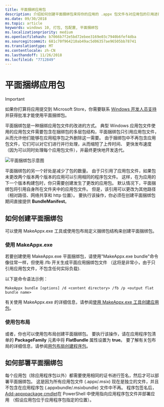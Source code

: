```yaml
---
title: 平面捆绑应用包
description: 介绍如何创建平面捆绑包来将你的应用的 .appx 包文件与对应用包的引用进行绑定。
ms.date: 09/30/2018
ms.topic: article
keywords: windows 10, 打包, 包配置, 平面捆绑包
ms.localizationpriority: medium
ms.openlocfilehash: b7066b7f2e5bd72ebee3169e03c7940b6fef4dba
ms.sourcegitcommit: 681c70f964210ab49ac5d06357ae96505bb78741
ms.translationtype: MT
ms.contentlocale: zh-CN
ms.lasthandoff: 11/26/2018
ms.locfileid: "7712849"
---
```

# <a name="flat-bundle-app-packages"></a>平面捆绑应用包 

> [!IMPORTANT]
> 如果你打算将应用提交到 Microsoft Store，你需要联系 [Windows 开发人员支持](https://developer.microsoft.com/windows/support)并获得批准才能使用平面捆绑包。

平面捆绑包是一种捆绑应用包文件的改进的方式。 典型 Windows 应用包文件使用的应用包文件需要包含在捆绑包的多层包结构，平面捆绑包只引用应用包文件，从而允许他们能够在应用程序包之外删除这一需要。 由于捆绑包中不再包含应用包文件，它们可以对它们进行并行处理，从而缩短了上传时间、 更快发布速度 （因为可以同时处理每个应用包文件），并最终更快地开发迭代。

![平面捆绑包示意图](images/bundle-combined.png)

平面捆绑包的另一个好处是减少了包的数量。 由于只引用了应用包文件，如果包未更改两个版本两个版本的应用可以引用相同的程序包文件。 这样，在为应用的下一个版本构建包时，你只需要创建发生了更改的应用包。
默认情况下，平面捆绑包将引用自身所在文件夹中的应用包文件。 但是，该引用可以更改为其他路径（相对路径、网络共享和 http 位置）。 要执行该操作，你必须在创建平面捆绑包期间直接提供 **BundleManifest**。 

## <a name="how-to-create-a-flat-bundle"></a>如何创建平面捆绑包

可以使用 MakeAppx.exe 工具或使用包布局定义捆绑包结构来创建平面捆绑包。

### <a name="using-makeappxexe"></a>使用 MakeAppx.exe
若要创建使用 MakeAppx.exe 平面捆绑包，请使用"MakeAppx.exe bundle"命令像往常一样，但使用 /fb 开关生成平面应用捆绑包文件 （这将是非常小，由于只引用应用包文件，不包含任何实际负载). 

以下是命令语法示例：

```syntax
MakeAppx bundle [options] /d <content directory> /fb /p <output flat bundle name>
```

有关使用 MakeAppx.exe 的详细信息，请参阅[使用 MakeAppx.exe 工具创建应用包](https://docs.microsoft.com/windows/uwp/packaging/create-app-package-with-makeappx-tool)。

### <a name="using-packaging-layout"></a>使用包布局
或者，你也可以使用包布局创建平面捆绑包。 要执行该操作，请在应用程序包清单的 **PackageFamily** 元素中将 **FlatBundle** 属性设置为 **true**。 要了解有关包布局的详细信息，请参阅[用包布局创建程序包](packaging-layout.md)。

## <a name="how-to-deploy-a-flat-bundle"></a>如何部署平面捆绑包 
每个应用包（除应用程序包以外）都需要使用相同的证书进行签名，然后才可以部署平面捆绑包。 这是因为所有应用包文件 (.appx/.msix) 现在是独立的文件，并且不包含在应用程序包 (.appxbundle/.msixbundle) 文件中不再。 程序包签名后， [Add-appxpackage cmdlet](https://docs.microsoft.com/powershell/module/appx/add-appxpackage?view=win10-ps)在 PowerShell 中使用指向应用程序包文件并部署应用 （假设应用包位于应用程序包指定的位置）。 